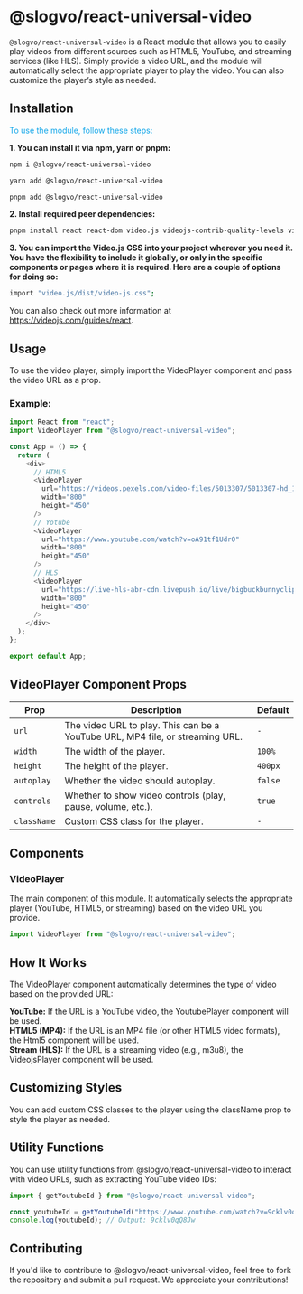 # @slogvo/react-universal-video

`@slogvo/react-universal-video` is a React module that allows you to easily play videos from different sources such as HTML5, YouTube, and streaming services (like HLS). Simply provide a video URL, and the module will automatically select the appropriate player to play the video. You can also customize the player’s style as needed.

## Installation

<div style="color:#0ea5e9; margin-bottom: 8px">To use the module, follow these steps:</div>

<strong>1. You can install it via npm, yarn or pnpm:</strong>

```bash
npm i @slogvo/react-universal-video
```

```bash
yarn add @slogvo/react-universal-video
```

```bash
pnpm add @slogvo/react-universal-video
```

<strong>2. Install required peer dependencies:</strong>

```bash
pnpm install react react-dom video.js videojs-contrib-quality-levels videojs-http-source-selector
```

<strong>3. You can import the Video.js CSS into your project wherever you need it. You have the flexibility to include it globally, or only in the specific components or pages where it is required. Here are a couple of options for doing so:</strong>

```bash
import "video.js/dist/video-js.css";
```

You can also check out more information at https://videojs.com/guides/react.

## Usage

To use the video player, simply import the VideoPlayer component and pass the video URL as a prop.

### Example:

```typescript
import React from "react";
import VideoPlayer from "@slogvo/react-universal-video";

const App = () => {
  return (
    <div>
      // HTML5
      <VideoPlayer
        url="https://videos.pexels.com/video-files/5013307/5013307-hd_1920_1080_30fps.mp4"
        width="800"
        height="450"
      />
      // Yotube
      <VideoPlayer
        url="https://www.youtube.com/watch?v=oA91tf1Udr0"
        width="800"
        height="450"
      />
      // HLS
      <VideoPlayer
        url="https://live-hls-abr-cdn.livepush.io/live/bigbuckbunnyclip/index.m3u8"
        width="800"
        height="450"
      />
    </div>
  );
};

export default App;
```

## VideoPlayer Component Props

| Prop        | Description                                                                   | Default |
| ----------- | ----------------------------------------------------------------------------- | ------- |
| `url`       | The video URL to play. This can be a YouTube URL, MP4 file, or streaming URL. | `-`     |
| `width`     | The width of the player.                                                      | `100%`  |
| `height`    | The height of the player.                                                     | `400px` |
| `autoplay`  | Whether the video should autoplay.                                            | `false` |
| `controls`  | Whether to show video controls (play, pause, volume, etc.).                   | `true`  |
| `className` | Custom CSS class for the player.                                              | `-`     |

## Components

### VideoPlayer

The main component of this module. It automatically selects the appropriate player (YouTube, HTML5, or streaming) based on the video URL you provide.

```typescript
import VideoPlayer from "@slogvo/react-universal-video";
```

## How It Works

The VideoPlayer component automatically determines the type of video based on the provided URL:

<div><strong>YouTube:</strong> If the URL is a YouTube video, the YoutubePlayer component will be used.
<div>

<div><strong>HTML5 (MP4):</strong> If the URL is an MP4 file (or other HTML5 video formats), the Html5 component will be used.</div>
<div><strong>Stream (HLS):</strong> If the URL is a streaming video (e.g., m3u8), the VideojsPlayer component will be used.</div>

## Customizing Styles

You can add custom CSS classes to the player using the className prop to style the player as needed.

## Utility Functions

You can use utility functions from @slogvo/react-universal-video to interact with video URLs, such as extracting YouTube video IDs:

```typescript
import { getYoutubeId } from "@slogvo/react-universal-video";

const youtubeId = getYoutubeId("https://www.youtube.com/watch?v=9cklv0qQ8Jw");
console.log(youtubeId); // Output: 9cklv0qQ8Jw
```

## Contributing

If you'd like to contribute to @slogvo/react-universal-video, feel free to fork the repository and submit a pull request. We appreciate your contributions!
